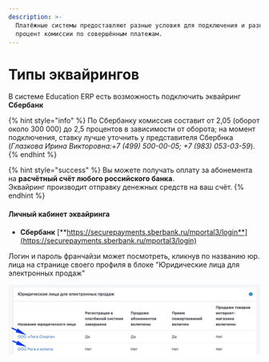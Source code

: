 ```yaml
---
description: >-
  Платёжные системы предоставляют разные условия для подключения и разный
  процент комиссии по совершённым платежам.
---
```


# Типы эквайрингов

В системе Education ERP есть возможность подключить эквайринг **Сбербанк**

{% hint style="info" %}
По Сбербанку комиссия составит от 2,05 (оборот около 300 000) до 2,5 процентов в зависимости от оборота; на момент подключения, ставку лучше уточнить у представителя Сбербнка (_Глазкова Ирина Викторовна:+7 (499) 500-00-05; +7 (983) 053-03-59_).
{% endhint %}

{% hint style="success" %}
Вы можете получать оплату за абонемента на **расчётный счёт любого российского банка**. \
&#x20;Эквайринг  производит отправку денежных средств на ваш счёт.
{% endhint %}

#### Личный кабинет  эквайринга

* **Сбербанк** [**https://securepayments.sberbank.ru/mportal3/login**](https://securepayments.sberbank.ru/mportal3/login)

Логин и пароль франчайзи может посмотреть, кликнув по названию юр. лица на странице своего профиля в блоке "Юридические лица для электронных продаж"

![](<../.gitbook/assets/image (49) (1).png>)

